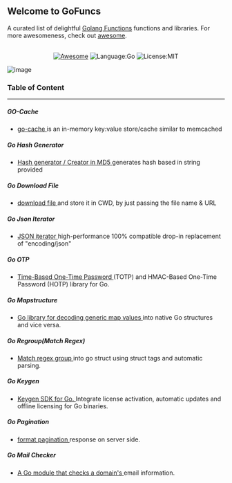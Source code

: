 ## Welcome to GoFuncs


A curated list of delightful <a href="https://github.com/codesnail21/gofuncs">Golang Functions</a>
functions and libraries. For more awesomeness, check
out <a href="https://github.com/codesnail21/gofuncs">awesome</a>.
<br/>
<br/>

<div align="center">
  
[![Awesome](https://cdn.rawgit.com/sindresorhus/awesome/d7305f38d29fed78fa85652e3a63e154dd8e8829/media/badge.svg)](https://github.com/sindresorhus/awesome)
![Language:Go](https://img.shields.io/static/v1?label=Language&message=Go&color=blue&style=flat-square)
![License:MIT](https://img.shields.io/static/v1?label=License&message=GPL&color=blue&style=flat-square)
<br/>
  
</div>


![image](https://user-images.githubusercontent.com/87218847/181223942-6d273aa8-cc0a-4eb6-aabb-21453c76fabb.png)


### Table of Content
<hr/>

##### GO-Cache
- <a href="https://github.com/patrickmn/go-cache">go-cache </a> is an in-memory key:value store/cache similar to memcached

##### Go Hash Generator
- <a href="https://github.com/codesnail21/gomd5hash"> Hash generator / Creator in MD5 </a> generates hash based in string provided

##### Go Download File
- <a href="https://github.com/codesnail21/goDownloadFile"> download file </a> and store it in CWD, by just passing the file name & URL

##### Go Json Iterator
- <a href="https://github.com/json-iterator/go"> JSON iterator </a>  high-performance 100% compatible drop-in replacement of "encoding/json"

##### Go OTP
- <a href="https://github.com/jltorresm/otpgo"> Time-Based One-Time Password </a> (TOTP) and HMAC-Based One-Time Password (HOTP) library for Go.

##### Go Mapstructure
- <a href="https://github.com/mitchellh/mapstructure"> Go library for decoding generic map values </a> into native Go structures and vice versa.

##### Go Regroup(Match Regex)
- <a href="https://github.com/oriser/regroup">Match regex group </a> into go struct using struct tags and automatic parsing.

##### Go Keygen
- <a href="https://github.com/keygen-sh/keygen-go"> Keygen SDK for Go. </a> Integrate license activation, automatic updates and offline licensing for Go binaries.

##### Go Pagination
- <a href="https://github.com/gemcook/pagination-go"> format pagination </a> response on server side.

##### Go Mail Checker
- <a href="https://github.com/gocrazygt/mail-checker"> A Go module that checks a domain's </a> email information.
